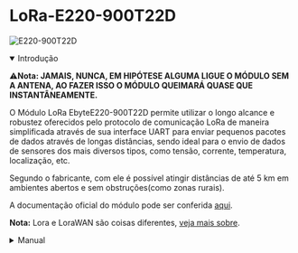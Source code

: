 # LoRa-E220-900T22D

![E220-900T22D](https://www.cdebyte.com/Uploadfiles/Picture/2021-10-27/20211027113313280.jpg)


<details open>

  <summary>Introdução</summary>

  ⚠️**Nota: JAMAIS, NUNCA, EM HIPÓTESE ALGUMA LIGUE O MÓDULO SEM A ANTENA, AO FAZER ISSO O MÓDULO QUEIMARÁ QUASE QUE INSTANTÂNEAMENTE.**

  O Módulo LoRa EbyteE220-900T22D permite utilizar o longo alcance e robustez oferecidos pelo protocolo de comunicação LoRa de maneira       simplificada através de sua interface UART para enviar pequenos pacotes de dados através de longas distâncias, sendo ideal para o envio    de dados de sensores dos mais diversos tipos, como tensão, corrente, temperatura, localização, etc.

  Segundo o fabricante, com ele é possível atingir distâncias de até 5 km em ambientes abertos e sem obstruções(como zonas rurais).

  A documentação oficial do módulo pode ser conferida [aqui](https://www.cdebyte.com/products/E220-900T22D).

  **Nota:** Lora e LoraWAN são coisas diferentes, [veja mais sobre](https://www.thethingsnetwork.org/docs/lorawan/what-is-lorawan/).

</details>


<details>
  
  <summary>Manual</summary>

  [MANUAL-E220-900T22D](https://www.cdebyte.com/pdf-down.aspx?id=3552)
  
</details>
